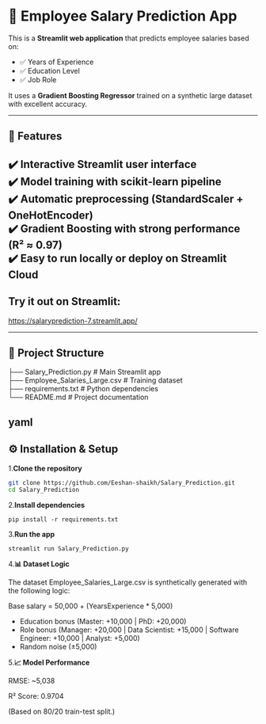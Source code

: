 # 💼 Employee Salary Prediction App

This is a **Streamlit web application** that predicts employee salaries based on:
- ✅ Years of Experience  
- ✅ Education Level  
- ✅ Job Role  

It uses a **Gradient Boosting Regressor** trained on a synthetic large dataset with excellent accuracy.

---

## 🚀 Features
✔️ Interactive **Streamlit** user interface  
✔️ Model training with **scikit‑learn** pipeline  
✔️ Automatic preprocessing (StandardScaler + OneHotEncoder)  
✔️ Gradient Boosting with strong performance (R² ≈ 0.97)  
✔️ Easy to run locally or deploy on Streamlit Cloud  
---

## Try it out on Streamlit:
https://salaryprediction-7.streamlit.app/

---

## 📂 Project Structure
├── Salary_Prediction.py # Main Streamlit app  
├── Employee_Salaries_Large.csv # Training dataset  
├── requirements.txt # Python dependencies  
└── README.md # Project documentation

yaml
---
## ⚙️ Installation & Setup

1.**Clone the repository**
```bash
git clone https://github.com/Eeshan-shaikh/Salary_Prediction.git
cd Salary_Prediction
```

2.**Install dependencies**
```
pip install -r requirements.txt
```
3.**Run the app**
```
streamlit run Salary_Prediction.py
```

4.**📊 Dataset Logic**

The dataset Employee_Salaries_Large.csv is synthetically generated with the following logic:

Base salary = 50,000 + (YearsExperience * 5,000)
+ Education bonus (Master: +10,000 | PhD: +20,000)
+ Role bonus (Manager: +20,000 | Data Scientist: +15,000 | Software Engineer: +10,000 | Analyst: +5,000)
+ Random noise (±5,000)

5.**📈 Model Performance**

RMSE: ~5,038

R² Score: 0.9704

(Based on 80/20 train-test split.)



